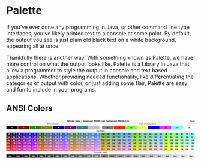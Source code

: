 # Palette

If you’ve ever done any programming in Java, or other command line type interfaces, you’ve likely printed text to a console at some point. By default, the output you see is just plain old black text on a white background, appearing all at once.

Thankfully there is another way! With something known as Palette, we have more control on what the output looks like. Palette is a Library in Java that allow a programmer to style the output in console and text based applications. Whether providing needed functionality, like differentiating the categories of output with color, or just adding some flair, Palette are easy and fun to include in your programs.


## ANSI Colors
<img src="ANSI.png"></img>